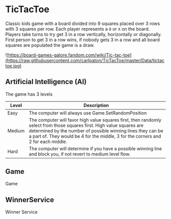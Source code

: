 # TicTacToe
Classic kids game with a board divided into 9 squares placed over 3 rows with 3 squares per row. Each player represents a `O` or `X` on the board. Players take turns to try get 3 in a row vertically, horizontally or diagonally. First person to get 3 in a row wins, if nobody gets 3 in a row and all board squares are populated the game is a draw.

![https://board-games-galore.fandom.com/wiki/Tic-tac-toe](https://raw.githubusercontent.com/carlpaton/TicTacToe/master/Data/tictactoe.jpg)

## Artificial Intelligence (AI)

The game has 3 levels

| Level  | Description                                                  |
| ------ | ------------------------------------------------------------ |
| Easy   | The computer will always use Game.SetRandomPosition          |
| Medium | The computer will favor high value squares first, then randomly select from those squares first. High value squares are determined by the number of possible winning lines they can be a part of. They would be 4 for the middle, 3 for the corners and 2 for each middle. |
| Hard   | The computer will determine if you have a possible winning line and block you, if not revert to medium level flow. |

## Game

Game

## WinnerService

Winner Service
